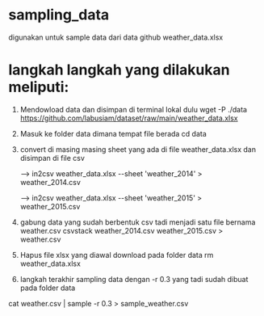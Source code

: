 # sampling_data
digunakan untuk sample data dari data github weather_data.xlsx

# langkah langkah yang dilakukan meliputi: 

1. Mendowload data dan disimpan di terminal lokal dulu
wget -P ./data https://github.com/labusiam/dataset/raw/main/weather_data.xlsx


2. Masuk ke folder data dimana tempat file berada 
cd data 

3. convert di masing masing sheet yang ada di file weather_data.xlsx dan disimpan di file csv 

    --> in2csv weather_data.xlsx --sheet 'weather_2014' > weather_2014.csv

    --> in2csv weather_data.xlsx --sheet 'weather_2015' > weather_2015.csv

4. gabung data yang sudah berbentuk csv tadi menjadi satu file bernama weather.csv
csvstack weather_2014.csv weather_2015.csv > weather.csv

5. Hapus file xlsx yang diawal download pada folder data 
rm weather_data.xlsx 

6. langkah terakhir sampling data dengan -r 0.3 yang tadi sudah dibuat pada folder data 

cat weather.csv | sample -r 0.3 > sample_weather.csv
